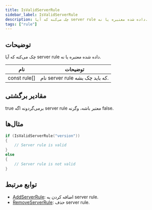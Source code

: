 ```yaml
---
title: IsValidServerRule
sidebar_label: IsValidServerRule
description: چک می‌کنه که آیا server rule داده شده معتبره یا نه.
tags: ["rule"]
---
```


<VersionWarn version='omp v1.1.0.2612' />

## توضیحات

چک می‌کنه که آیا server rule داده شده معتبره یا نه.

| نام          | توضیحات                                                  |
| ------------ | -------------------------------------------------------- |
| const rule[] | نام server rule که باید چک بشه.                         |

## مقادیر برگشتی

true برمی‌گردونه اگه server rule معتبر باشه، وگرنه false.

## مثال‌ها

```c
if (IsValidServerRule("version"))
{
    // Server rule is valid
}
else
{
    // Server rule is not valid
}
```

## توابع مرتبط

- [AddServerRule](AddServerRule): اضافه کردن یه server rule.
- [RemoveServerRule](RemoveServerRule): حذف server rule.